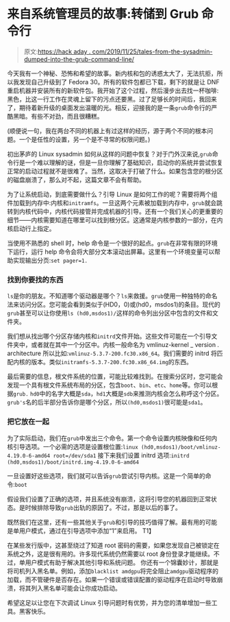 # 来自系统管理员的故事:转储到 Grub 命令行

> 原文:[https://hack aday . com/2019/11/25/tales-from-the-sysadmin-dumped-into-the-grub-command-line/](https://hackaday.com/2019/11/25/tales-from-the-sysadmin-dumped-into-the-grub-command-line/)

今天我有一个神秘、恐怖和希望的故事。新内核和包的诱惑太大了，无法抗拒，所以我发现自己升级到了 Fedora 30。所有的软件包都已下载，剩下的就是让 DNF 重启机器并安装所有的新软件包。我开始了这个过程，然后漫步出去找一杯咖啡:黑色，比这一行工作在灵魂上留下的污点还要黑。过了足够长的时间后，我回来了，期待着新升级的桌面发出温暖的光。相反，迎接我的是一条`grub`命令行的严酷黑暗。有些不对劲，而且很糟糕。

(顺便说一句，我在两台不同的机器上有过这样的经历，源于两个不同的根本问题。一个是任性的设置，另一个是不寻常的权限问题。)

初出茅庐的 Linux sysadmin 如何从这样的问题中恢复？对于门外汉来说,`grub`命令行是一个难以理解的谜，但是一旦你理解了基础知识，启动你的系统并尝试恢复正常的启动过程就不是很难了。当然，这取决于打破了什么。如果包含您的根分区的磁盘崩溃了，那么对不起，这篇文章不会有帮助。

为了让系统启动，到底需要做什么？引导 Linux 是如何工作的呢？需要将两个组件加载到内存中:内核和`initramfs`。一旦这两个元素被加载到内存中，`grub`就会跳转到内核代码中，内核代码接管并完成机器的引导。还有一个我们关心的更重要的细节——内核需要知道在哪里可以找到根分区。这通常是内核参数的一部分，在内核启动行上指定。

当使用不熟悉的 shell 时，help 命令是一个很好的起点。`grub`在非常有限的环境下运行，运行 help 命令会将大部分文本滚动出屏幕。这里有一个环境变量可以帮助实现输出分页:`set pager=1.`

### 找到你要找的东西

`ls`是你的朋友。不知道哪个驱动器是哪个？`ls`来救援。`grub`使用一种独特的命名法来访问分区。您可能会看到类似于(HD0，0)或(hd0，msdos1)的条目。现代的`grub`甚至可以让你使用`ls (hd0,msdos1)/`这样的命令列出分区中包含的文件和文件夹。

我们想从找出哪个分区存储内核和`initrd`文件开始。这些文件可能在一个引导文件夹中，或者就在其中一个分区中。内核一般命名为 vmlinuz-kernel _ version . architecture 所以比如:`vmlinuz-5.3.7-200.fc30.x86_64`。我们需要的 initrd 将匹配内核的版本。类似`initramfs-5.3.7-200.fc30.x86_64.img`的东西。

最后需要的信息，根文件系统的位置，可能比较难找到。在搜索分区时，您可能会发现一个具有根文件系统布局的分区，包含`boot`、`bin`、`etc`、`home`等。你可以根据`grub.`
`hd0`中的名字大概是`sda`，`hd1`大概是`sdb`来推测内核会怎么称呼这个分区。`grub's`名的后半部分告诉你是哪个分区，所以`(hd0,msdos1)`很可能是`sda1`。

### 把它放在一起

为了实际启动，我们在`grub`中发出三个命令。第一个命令设置内核映像和任何内核引导选项。一个必需的选项是设置根位置:`linux (hd0,msdos1)/boot/vmlinuz-4.19.0-6-amd64 root=/dev/sda1`
接下来我们设置 initrd 选项:`initrd (hd0,msdos1)/boot/initrd.img-4.19.0-6-amd64`

一旦设置好这些选项，我们就可以告诉`grub`尝试引导内核。这是一个简单的命令:`boot`

假设我们设置了正确的选项，并且系统没有崩溃，这将引导您的机器回到正常状态。是时候排除导致`grub`出轨的原因了。不过，那是以后的事了。

既然我们在这里，还有一些其他关于`grub`和引导的技巧值得了解。最有用的可能是单用户模式，通过在引导选项中添加“1”来启用。
T1】

在某些发行版中，这甚至绕过了知道 root 密码的需要，如果您发现自己被锁定在系统之外，这是很有用的。许多现代系统仍然需要以 root 身份登录才能继续。不过，单用户模式有助于解决其他引导和系统问题。
你还有一个锦囊妙计，那就是将司机列入黑名单。例如，添加`blacklist amdgpu`将完全阻止`amdgpu`驱动程序的加载，而不管硬件是否存在。如果一个错误或错误配置的驱动程序在启动时导致崩溃，将其列入黑名单可能会让你成功启动。

希望这足以让您在下次调试 Linux 引导问题时有优势，并为您的清单增加一些工具。黑客快乐。